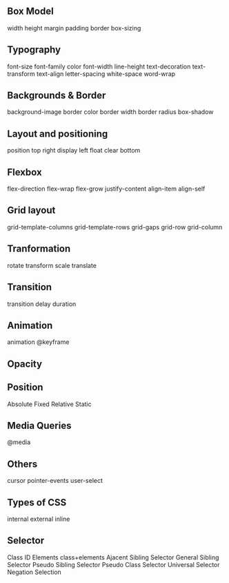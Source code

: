 ## Box Model
width
height
margin
padding
border
box-sizing

## Typography

font-size
font-family
color
font-width
line-height
text-decoration
text-transform
text-align
letter-spacing
white-space
word-wrap

## Backgrounds & Border

background-image
border color
border width
border radius
box-shadow

## Layout and positioning

position
top
right
display
left
float
clear
bottom

## Flexbox

flex-direction
flex-wrap
flex-grow
justify-content
align-item
align-self


## Grid layout

grid-template-columns
grid-template-rows
grid-gaps
grid-row
grid-column

## Tranformation

rotate
transform
scale
translate

## Transition

transition
delay
duration

## Animation

animation
@keyframe

## Opacity


## Position

Absolute
Fixed
Relative
Static

## Media Queries

@media

## Others

cursor
pointer-events
user-select


## Types of CSS
internal
external
inline

## Selector

Class
ID
Elements
class+elements
Ajacent Sibling Selector
General Sibling Selector
Pseudo Sibling Selector
Pseudo Class Selector
Universal Selector
Negation Selection





